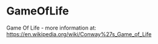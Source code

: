 # GameOfLife
Game Of Life - more information at: https://en.wikipedia.org/wiki/Conway%27s_Game_of_Life
